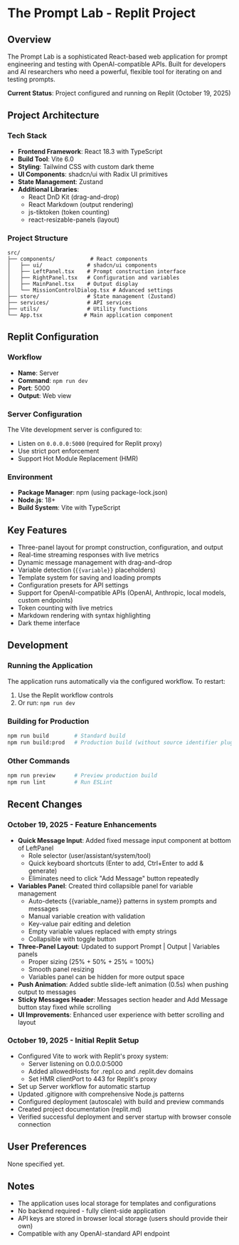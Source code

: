 # The Prompt Lab - Replit Project

## Overview
The Prompt Lab is a sophisticated React-based web application for prompt engineering and testing with OpenAI-compatible APIs. Built for developers and AI researchers who need a powerful, flexible tool for iterating on and testing prompts.

**Current Status**: Project configured and running on Replit (October 19, 2025)

## Project Architecture

### Tech Stack
- **Frontend Framework**: React 18.3 with TypeScript
- **Build Tool**: Vite 6.0
- **Styling**: Tailwind CSS with custom dark theme
- **UI Components**: shadcn/ui with Radix UI primitives
- **State Management**: Zustand
- **Additional Libraries**: 
  - React DnD Kit (drag-and-drop)
  - React Markdown (output rendering)
  - js-tiktoken (token counting)
  - react-resizable-panels (layout)

### Project Structure
```
src/
├── components/           # React components
│   ├── ui/              # shadcn/ui components
│   ├── LeftPanel.tsx    # Prompt construction interface
│   ├── RightPanel.tsx   # Configuration and variables
│   ├── MainPanel.tsx    # Output display
│   └── MissionControlDialog.tsx # Advanced settings
├── store/               # State management (Zustand)
├── services/            # API services
├── utils/               # Utility functions
└── App.tsx             # Main application component
```

## Replit Configuration

### Workflow
- **Name**: Server
- **Command**: `npm run dev`
- **Port**: 5000
- **Output**: Web view

### Server Configuration
The Vite development server is configured to:
- Listen on `0.0.0.0:5000` (required for Replit proxy)
- Use strict port enforcement
- Support Hot Module Replacement (HMR)

### Environment
- **Package Manager**: npm (using package-lock.json)
- **Node.js**: 18+
- **Build System**: Vite with TypeScript

## Key Features
- Three-panel layout for prompt construction, configuration, and output
- Real-time streaming responses with live metrics
- Dynamic message management with drag-and-drop
- Variable detection (`{{variable}}` placeholders)
- Template system for saving and loading prompts
- Configuration presets for API settings
- Support for OpenAI-compatible APIs (OpenAI, Anthropic, local models, custom endpoints)
- Token counting with live metrics
- Markdown rendering with syntax highlighting
- Dark theme interface

## Development

### Running the Application
The application runs automatically via the configured workflow. To restart:
1. Use the Replit workflow controls
2. Or run: `npm run dev`

### Building for Production
```bash
npm run build        # Standard build
npm run build:prod   # Production build (without source identifier plugin)
```

### Other Commands
```bash
npm run preview      # Preview production build
npm run lint         # Run ESLint
```

## Recent Changes

### October 19, 2025 - Feature Enhancements
- **Quick Message Input**: Added fixed message input component at bottom of LeftPanel
  - Role selector (user/assistant/system/tool)
  - Quick keyboard shortcuts (Enter to add, Ctrl+Enter to add & generate)
  - Eliminates need to click "Add Message" button repeatedly
- **Variables Panel**: Created third collapsible panel for variable management
  - Auto-detects {{variable_name}} patterns in system prompts and messages
  - Manual variable creation with validation
  - Key-value pair editing and deletion
  - Empty variable values replaced with empty strings
  - Collapsible with toggle button
- **Three-Panel Layout**: Updated to support Prompt | Output | Variables panels
  - Proper sizing (25% + 50% + 25% = 100%)
  - Smooth panel resizing
  - Variables panel can be hidden for more output space
- **Push Animation**: Added subtle slide-left animation (0.5s) when pushing output to messages
- **Sticky Messages Header**: Messages section header and Add Message button stay fixed while scrolling
- **UI Improvements**: Enhanced user experience with better scrolling and layout

### October 19, 2025 - Initial Replit Setup
- Configured Vite to work with Replit's proxy system:
  - Server listening on 0.0.0.0:5000
  - Added allowedHosts for .repl.co and .replit.dev domains
  - Set HMR clientPort to 443 for Replit's proxy
- Set up Server workflow for automatic startup
- Updated .gitignore with comprehensive Node.js patterns
- Configured deployment (autoscale) with build and preview commands
- Created project documentation (replit.md)
- Verified successful deployment and server startup with browser console connection

## User Preferences
None specified yet.

## Notes
- The application uses local storage for templates and configurations
- No backend required - fully client-side application
- API keys are stored in browser local storage (users should provide their own)
- Compatible with any OpenAI-standard API endpoint
